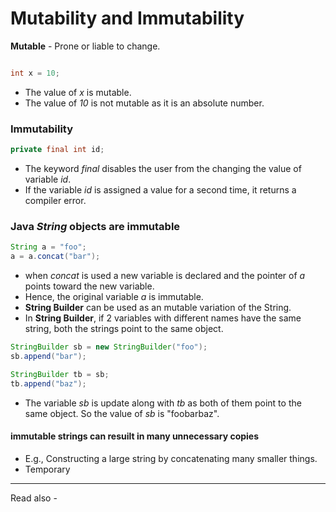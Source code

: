 # Mutability and Immutability

**Mutable** - Prone or liable to change.

```java

int x = 10;
```

- The value of *x* is mutable.
- The value of *10* is not mutable as it is an absolute number.


### Immutability

```java 
private final int id;
```

- The keyword *final* disables the user from the changing the value of variable *id*.
- If the variable *id* is assigned a value for a second time, it returns a compiler error.

### Java *String* objects are immutable

```java 
String a = "foo";
a = a.concat("bar");
```
- when *concat* is used a new variable is declared and the pointer of *a* points toward the new variable.
- Hence, the original variable *a* is immutable.
- **String Builder** can be used as an mutable variation of the String.
- In **String Builder**, if 2 variables with different names have the same string, both the strings point to the same object.

```java 
StringBuilder sb = new StringBuilder("foo");
sb.append("bar");

StringBuilder tb = sb;
tb.append("baz");
```

- The variable *sb* is update along with *tb* as both of them point to the same object. So the value of *sb* is "foobarbaz".


#### immutable strings can resuilt in many unnecessary copies
- E.g., Constructing a large string by concatenating many smaller things.
- Temporary 




---
Read also - 